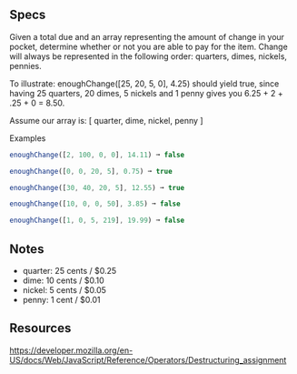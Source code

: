 ## Specs
Given a total due and an array representing the amount of change in your pocket, determine whether or not you are able to pay for the item. Change will always be represented in the following order: quarters, dimes, nickels, pennies.

To illustrate: enoughChange([25, 20, 5, 0], 4.25) should yield true, since having 25 quarters, 20 dimes, 5 nickels and 1 penny gives you 6.25 + 2 + .25 + 0 = 8.50.

Assume our array is:
[ quarter, dime, nickel, penny ]

Examples
```javascript
enoughChange([2, 100, 0, 0], 14.11) ➞ false

enoughChange([0, 0, 20, 5], 0.75) ➞ true

enoughChange([30, 40, 20, 5], 12.55) ➞ true

enoughChange([10, 0, 0, 50], 3.85) ➞ false

enoughChange([1, 0, 5, 219], 19.99) ➞ false
```

## Notes
* quarter: 25 cents / $0.25
* dime: 10 cents / $0.10
* nickel: 5 cents / $0.05
* penny: 1 cent / $0.01

## Resources

https://developer.mozilla.org/en-US/docs/Web/JavaScript/Reference/Operators/Destructuring_assignment